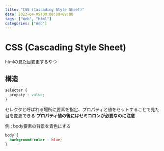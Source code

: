 ```yaml
---
title: "CSS (Cascading Style Sheet)"
date: 2023-04-05T00:00:00+09:00
tags: ["Web", "html"]
categories: ["Web"]
---
```

# CSS (Cascading Style Sheet)

htmlの見た目変更するやつ

## 構造

``` css
selecter {
  propaty : value;
}
```

セレクタと呼ばれる場所に要素を指定、プロパティと値をセットすることで見た目を変更できる
**プロパティ値の後にはセミコロンが必要なのに注意**

例 : body要素の背景を青色にする
``` css
body {
  background-color : blue;
}
```
